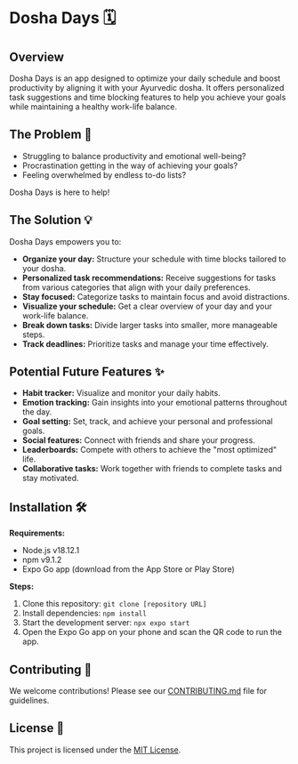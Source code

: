 # Dosha Days 🗓️

## Overview

Dosha Days is an app designed to optimize your daily schedule and boost productivity by aligning it with your Ayurvedic dosha. It offers personalized task suggestions and time blocking features to help you achieve your goals while maintaining a healthy work-life balance.

## The Problem 🤔

* Struggling to balance productivity and emotional well-being?
* Procrastination getting in the way of achieving your goals?
* Feeling overwhelmed by endless to-do lists?

Dosha Days is here to help!

## The Solution 💡

Dosha Days empowers you to:

* **Organize your day:** Structure your schedule with time blocks tailored to your dosha.
* **Personalized task recommendations:** Receive suggestions for tasks from various categories that align with your daily preferences.
* **Stay focused:** Categorize tasks to maintain focus and avoid distractions.
* **Visualize your schedule:** Get a clear overview of your day and your work-life balance.
* **Break down tasks:**  Divide larger tasks into smaller, more manageable steps.
* **Track deadlines:** Prioritize tasks and manage your time effectively.

## Potential Future Features ✨

* **Habit tracker:**  Visualize and monitor your daily habits.
* **Emotion tracking:**  Gain insights into your emotional patterns throughout the day.
* **Goal setting:** Set, track, and achieve your personal and professional goals.
* **Social features:** Connect with friends and share your progress.
* **Leaderboards:**  Compete with others to achieve the "most optimized" life.
* **Collaborative tasks:** Work together with friends to complete tasks and stay motivated.

## Installation 🛠️

**Requirements:**

* Node.js v18.12.1
* npm v9.1.2
* Expo Go app (download from the App Store or Play Store)

**Steps:**

1. Clone this repository: `git clone [repository URL]`
2. Install dependencies: `npm install`
3. Start the development server: `npx expo start`
4. Open the Expo Go app on your phone and scan the QR code to run the app.

## Contributing 🤝

We welcome contributions! Please see our [CONTRIBUTING.md]([https://github.com/ahauter/Janus/blob/master/CONTRIBUTING.md](https://github.com/ahauter/Janus/blob/master/readme.md)) file for guidelines.

## License 📄

This project is licensed under the [MIT License](https://opensource.org/licenses/mit).
